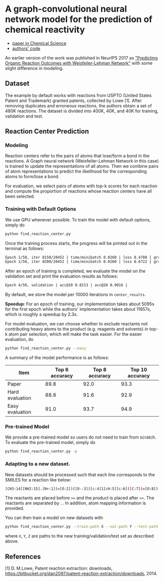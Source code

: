 # A graph-convolutional neural network model for the prediction of chemical reactivity

- [paper in Chemical Science](https://pubs.rsc.org/en/content/articlelanding/2019/sc/c8sc04228d#!divAbstract)
- [authors' code](https://github.com/connorcoley/rexgen_direct)

An earlier version of the work was published in NeurIPS 2017 as 
["Predicting Organic Reaction Outcomes with Weisfeiler-Lehman Network"](https://arxiv.org/abs/1709.04555) with some 
slight difference in modeling.

## Dataset

The example by default works with reactions from USPTO (United States Patent and Trademark) granted patents, 
collected by Lowe [1]. After removing duplicates and erroneous reactions, the authors obtain a set of 480K reactions. 
The dataset is divided into 400K, 40K, and 40K for training, validation and test.

## Reaction Center Prediction

### Modeling

Reaction centers refer to the pairs of atoms that lose/form a bond in the reactions. A Graph neural network 
(Weisfeiler-Lehman Network in this case) is trained to update the representations of all atoms. Then we combine 
pairs of atom representations to predict the likelihood for the corresponding atoms to form/lose a bond.

For evaluation, we select pairs of atoms with top-k scores for each reaction and compute the proportion of reactions 
whose reaction centers have all been selected.

### Training with Default Options

We use GPU whenever possible. To train the model with default options, simply do 

```bash
python find_reaction_center.py
```

Once the training process starts, the progress will be printed out in the terminal as follows:

```bash
Epoch 1/50, iter 8150/20452 | time/minibatch 0.0260 | loss 8.4788 | grad norm 12.9927
Epoch 1/50, iter 8200/20452 | time/minibatch 0.0260 | loss 8.6722 | grad norm 14.0833
```

After an epoch of training is completed, we evaluate the model on the validation set and 
print the evaluation results as follows:

```bash
Epoch 4/50, validation | acc@10 0.8213 | acc@20 0.9016 |
```

By default, we store the model per 10000 iterations in `center_results`.

**Speedup**: For an epoch of training, our implementation takes about 5095s for the first epoch  while the authors' 
implementation takes about 11657s, which is roughly a speedup by 2.3x.

For model evaluation, we can choose whether to exclude reactants not contributing heavy atoms to the product 
(e.g. reagents and solvents) in top-k atom pair selection, which will make the task easier. 
For the easier evaluation, do

```bash
python find_reaction_center.py --easy
```

A summary of the model performance is as follows:

| Item            | Top 6 accuracy | Top 8 accuracy | Top 10 accuracy |
| --------------- | -------------- | -------------- | --------------- |
| Paper           | 89.8           | 92.0           | 93.3            |
| Hard evaluation | 88.8           | 91.6           | 92.9            |
| Easy evaluation | 91.0           | 93.7           | 94.9            |

### Pre-trained Model

We provide a pre-trained model so users do not need to train from scratch. To evaluate the pre-trained model, simply do

```bash
python find_reaction_center.py -p
```

### Adapting to a new dataset.

New datasets should be processed such that each line corresponds to the SMILES for a reaction like below:

```bash
[CH3:14][NH2:15].[N+:1](=[O:2])([O-:3])[c:4]1[cH:5][c:6]([C:7](=[O:8])[OH:9])[cH:10][cH:11][c:12]1[Cl:13].[OH2:16]>>[N+:1](=[O:2])([O-:3])[c:4]1[cH:5][c:6]([C:7](=[O:8])[OH:9])[cH:10][cH:11][c:12]1[NH:15][CH3:14]
```

The reactants are placed before `>>` and the product is placed after `>>`. The reactants are separated by `.`. 
In addition, atom mapping information is provided.

You can then train a model on new datasets with 

```bash
python find_reaction_center.py --train-path X --val-path Y --test-path Z
```

where `X`, `Y`, `Z` are paths to the new training/validation/test set as described above.

## References

[1] D. M.Lowe, Patent reaction extraction: downloads, 
https://bitbucket.org/dan2097/patent-reaction-extraction/downloads, 2014.
